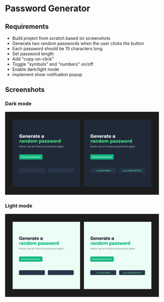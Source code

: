 # Password Generator

## Requirements

- Build project from scratch based on screenshots
- Generate two random passwords when the user clicks the button
- Each password should be 15 characters long
- Set password length
-  Add "copy-on-click"
- Toggle "symbols" and "numbers" on/off
- Enable dark/light mode
- implement show notifcation popup

## Screenshots

### Dark mode

![Dark mode](screenshots/Scrimba%20Solo%20Project_%20Random%20Password%20Generator%20(Dark).png)

### Light mode
![Light mode](screenshots/Scrimba%20Solo%20Project_%20Random%20Password%20Generator%20(Light).png)